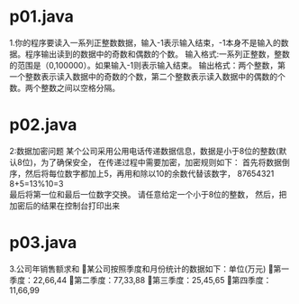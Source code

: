 # p01.java
1.你的程序要读入一系列正整数数据，输入-1表示输入结束，-1本身不是输入的数据。程序输出读到的数据中的奇数和偶数的个数。
	输入格式:一系列正整数，整数的范围是（0,100000）。如果输入-1则表示输入结束。
	输出格式：两个整数，第一个整数表示读入数据中的奇数的个数，第二个整数表示读入数据中的偶数的个数。两个整数之间以空格分隔。
# p02.java
2:数据加密问题
		某个公司采用公用电话传递数据信息，数据是小于8位的整数(默认8位)，为了确保安全，
		在传递过程中需要加密，加密规则如下：
			首先将数据倒序，然后将每位数字都加上5，再用和除以10的余数代替该数字， 87654321   8+5=13%10=3  
			最后将第一位和最后一位数字交换。 请任意给定一个小于8位的整数，
			然后，把加密后的结果在控制台打印出来
# p03.java
3.公司年销售额求和
某公司按照季度和月份统计的数据如下：单位(万元)
第一季度：22,66,44
第二季度：77,33,88
第三季度：25,45,65
第四季度：11,66,99


